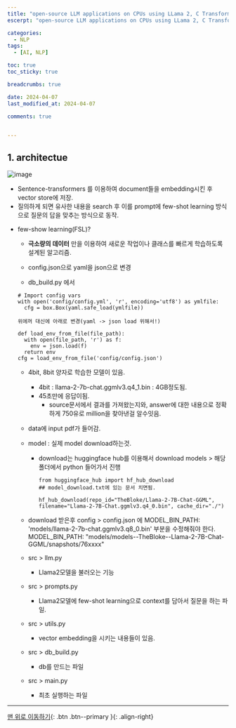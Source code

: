 ```yaml
---
title: "open-source LLM applications on CPUs using LLama 2, C Transformers, GGML, and LangChain"
escerpt: "open-source LLM applications on CPUs using LLama 2, C Transformers, GGML, and LangChain"

categories:
  - NLP
tags:
  - [AI, NLP]

toc: true
toc_sticky: true

breadcrumbs: true

date: 2024-04-07
last_modified_at: 2024-04-07

comments: true
 

---
```



## 1. architectue

![image](https://github.com/OC-JSPark/oc-jspark.github.io/assets/46878973/e868d537-99fe-4f5c-ad34-1b7e96e29d25)

  - Sentence-transformers 를 이용하여 document들을 embedding시킨 후 vector store에 저장.
  - 질의하게 되면 유사한 내용을 search 후 이를 prompt에 few-shot learning 방식으로 질문의 답을 맞추는 방식으로 동작.

* few-show learning(FSL)?
  - **극소량의 데이터** 만을 이용하여 새로운 작업이나 클래스를 빠르게 학습하도록 설계된 알고리즘.

  - config.json으로 yaml을 json으로 변경
  - db_build.py 에서

  ```
  # Import config vars
  with open('config/config.yml', 'r', encoding='utf8') as ymlfile:
    cfg = box.Box(yaml.safe_load(ymlfile))

  위에꺼 대신에 아래로 변경(yaml -> json load 위해서!)

  def load_env_from_file(file_path):
    with open(file_path, 'r') as f:
      env = json.load(f)
    return env
  cfg = load_env_from_file('config/config.json')
  ```

  - 4bit, 8bit 양자로 학습한 모델이 있음.
    - 4bit : llama-2-7b-chat.ggmlv3.q4_1.bin : 4GB정도됨.
    - 45초만에 응답이됨.
      - source문서에서 결과를 가져왔는지와, answer에 대한 내용으로 정확하게 750유로 million을 찾아낸걸 알수잇음.
  - data에 input pdf가 들어감.
  - model : 실제 model download하는것.
    - download는 huggingface hub를 이용해서 download
      models > 해당 폴더에서 python 들어가서 진행

      ```
      from huggingface_hub import hf_hub_download
      ## model_download.txt에 있는 문서 치면됨.

      hf_hub_download(repo_id="TheBloke/Llama-2-7B-Chat-GGML", filename="Llama-2-7B-Chat.ggmlv3.q4_0.bin", cache_dir="./")
      ```

  - download 받은후 config > config.json 에 
  MODEL_BIN_PATH: 'models/llama-2-7b-chat.ggmlv3.q8_0.bin'
  부분을 수정해줘야 한다.
  MODEL_BIN_PATH: "models/models--TheBloke--Llama-2-7B-Chat-GGML/snapshots/76xxxx"

  - src > llm.py
    - Llama2모델을 불러오는 기능
  - src > prompts.py
    - Llama2모델에 few-shot learning으로 context를 담아서 질문을 하는 파일.
  - src > utils.py
    - vector embedding을 시키는 내용들이 있음.
  - src > db_build.py
    - db를 만드는 파일
  - src > main.py
    - 최초 실행하는 파일
---


[맨 위로 이동하기](#){: .btn .btn--primary }{: .align-right}